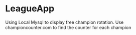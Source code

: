 # LeagueApp
Using Local Mysql to display free champion rotation.
Use championcounter.com to find the counter for each champion
